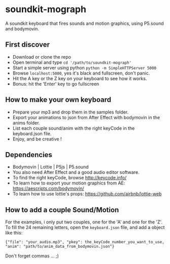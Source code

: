 # soundkit-mograph

A soundkit keyboard that fires sounds and motion graphics, using P5.sound and bodymovin.

## First discover

* Download or clone the repo
* Open terminal and type `cd '/path/to/soundkit-mograph'`
* Start a simple server using python `python -m SimpleHTTPServer 5000`
* Browse `localhost:5000`, yes it's black and fullscreen, don't panic.
* Hit the A key or the Z key on your keyboard to see how it works.
* Bonus: hit the 'Enter' key to go fullscreen

## How to make your own keyboard

* Prepare your mp3 and drop them in the samples folder.
* Export your animations to json from After Effect with bodymovin in the anims folder.
* List each couple sound/anim with the right keyCode in the keyboard.json file.
* Enjoy, and be creative !

## Dependencies

* Bodymovin | Lottie | P5js | P5.sound
* You also need After Effect and a good audio editor software.
* To find the right keyCode, browse http://keycode.info/
* To learn how to export your motion graphics from AE: https://aescripts.com/bodymovin/
* To learn how to use lottie's props: https://github.com/airbnb/lottie-web

## How to add a couple Sound/Motion
For the examples, i only put two couples, one for the 'A' and one for the 'Z'.
To fill the 24 remaining letters, open the `keyboard.json` file, and add a object like this:

```
{"file": "your_audio.mp3", "pkey": the_keyCode_number_you_want_to_use, "anim": "path/to/anim_data_from_bodymovin.json"}
```
Don't forget commas ... ;)
